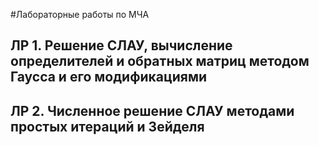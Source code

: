 #Лабораторные работы по МЧА
## ЛР 1. Решение СЛАУ, вычисление определителей и обратных матриц методом Гаусса и его модификациями
## ЛР 2. Численное решение СЛАУ методами простых итераций и Зейделя
